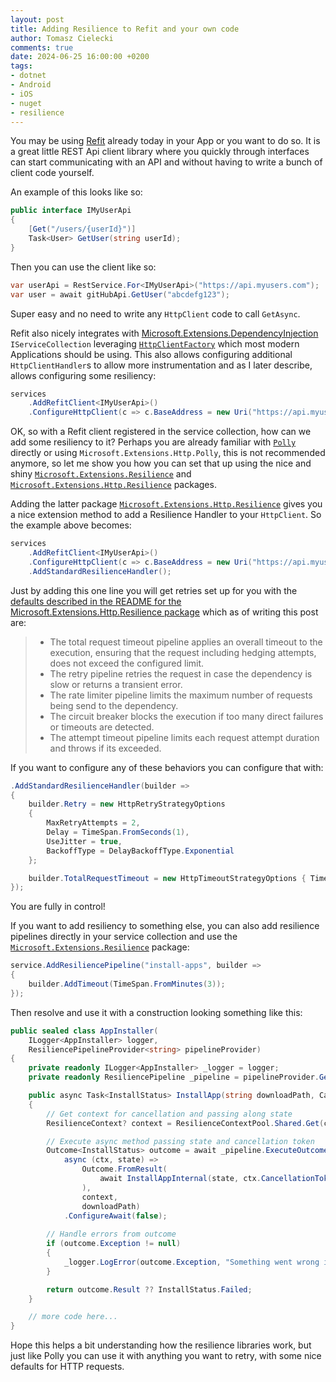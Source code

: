 ```yaml
---
layout: post
title: Adding Resilience to Refit and your own code
author: Tomasz Cielecki
comments: true
date: 2024-06-25 16:00:00 +0200
tags:
- dotnet
- Android
- iOS
- nuget
- resilience
---
```


You may be using [Refit][refit] already today in your App or you want to do so. It is a great little REST Api client library where you quickly through interfaces can start communicating with an API and without having to write a bunch of client code yourself.

An example of this looks like so:

```csharp
public interface IMyUserApi
{
    [Get("/users/{userId}")]
    Task<User> GetUser(string userId);
}
```

Then you can use the client like so:

```csharp
var userApi = RestService.For<IMyUserApi>("https://api.myusers.com");
var user = await gitHubApi.GetUser("abcdefg123");
```

Super easy and no need to write any `HttpClient` code to call `GetAsync`.

Refit also nicely integrates with [Microsoft.Extensions.DependencyInjection][di] `IServiceCollection` leveraging [`HttpClientFactory`][httpclientfactory] which most modern Applications should be using. This also allows configuring additional `HttpClientHandler`s to allow more instrumentation and as I later describe, allows configuring some resiliency:

```csharp
services
    .AddRefitClient<IMyUserApi>()
    .ConfigureHttpClient(c => c.BaseAddress = new Uri("https://api.myusers.com"));
```

OK, so with a Refit client registered in the service collection, how can we add some resiliency to it? Perhaps you are already familiar with [`Polly`][polly] directly or using `Microsoft.Extensions.Http.Polly`, this is not recommended anymore, so let me show you how you can set that up using the nice and shiny [`Microsoft.Extensions.Resilience`][mer] and [`Microsoft.Extensions.Http.Resilience`][mehr] packages.

Adding the latter package [`Microsoft.Extensions.Http.Resilience`][mehr] gives you a nice extension method to add a Resilience Handler to your `HttpClient`. So the example above becomes:

```csharp
services
    .AddRefitClient<IMyUserApi>()
    .ConfigureHttpClient(c => c.BaseAddress = new Uri("https://api.myusers.com"))
    .AddStandardResilienceHandler();
```

Just by adding this one line you will get retries set up for you with the [defaults described in the README for the Microsoft.Extensions.Http.Resilience package][defaults] which as of writing this post are:

> - The total request timeout pipeline applies an overall timeout to the execution, ensuring that the request including hedging attempts, does not exceed the configured limit.
> - The retry pipeline retries the request in case the dependency is slow or returns a transient error.
> - The rate limiter pipeline limits the maximum number of requests being send to the dependency.
> - The circuit breaker blocks the execution if too many direct failures or timeouts are detected.
> - The attempt timeout pipeline limits each request attempt duration and throws if its exceeded.

If you want to configure any of these behaviors you can configure that with:

```csharp
.AddStandardResilienceHandler(builder =>
{
    builder.Retry = new HttpRetryStrategyOptions
    {
        MaxRetryAttempts = 2,
        Delay = TimeSpan.FromSeconds(1),
        UseJitter = true,
        BackoffType = DelayBackoffType.Exponential
    };

    builder.TotalRequestTimeout = new HttpTimeoutStrategyOptions { Timeout = TimeSpan.FromSeconds(30) };
});
```

You are fully in control!

If you want to add resiliency to something else, you can also add resilience pipelines directly in your service collection and use the [`Microsoft.Extensions.Resilience`][mer] package:

```csharp
service.AddResiliencePipeline("install-apps", builder =>
{
    builder.AddTimeout(TimeSpan.FromMinutes(3));
});
```

Then resolve and use it with a construction looking something like this:

```csharp
public sealed class AppInstaller(
    ILogger<AppInstaller> logger,
    ResiliencePipelineProvider<string> pipelineProvider)
{
    private readonly ILogger<AppInstaller> _logger = logger;
    private readonly ResiliencePipeline _pipeline = pipelineProvider.GetPipeline("install-apps");

    public async Task<InstallStatus> InstallApp(string downloadPath, CancellationToken cancellationToken)
    {
        // Get context for cancellation and passing along state
        ResilienceContext? context = ResilienceContextPool.Shared.Get(cancellationToken);

        // Execute async method passing state and cancellation token
        Outcome<InstallStatus> outcome = await _pipeline.ExecuteOutcomeAsync(
            async (ctx, state) =>
                Outcome.FromResult(
                    await InstallAppInternal(state, ctx.CancellationToken).ConfigureAwait(false)
                ),
                context,
                downloadPath)
            .ConfigureAwait(false);
        
        // Handle errors from outcome
        if (outcome.Exception != null)
        {
            _logger.LogError(outcome.Exception, "Something went wrong installing app from {DownloadPath}", downloadPath);
        }

        return outcome.Result ?? InstallStatus.Failed;
    }

    // more code here...
}
```

Hope this helps a bit understanding how the resilience libraries work, but just like Polly you can use it with anything you want to retry, with some nice defaults for HTTP requests.

[refit]: https://github.com/reactiveui/refit "Refit automatic type-safe REST client library"
[di]: https://learn.microsoft.com/en-us/dotnet/core/extensions/dependency-injection "Microsoft Dependency Injection docs"
[httpclientfactory]: https://learn.microsoft.com/en-us/dotnet/architecture/microservices/implement-resilient-applications/use-httpclientfactory-to-implement-resilient-http-requests "Using HttpClientFactory to add resiliency in Apps"
[polly]: https://github.com/App-vNext/Polly "Polly resiliency and fault handling library"
[mer]: https://www.nuget.org/packages/Microsoft.Extensions.Resilience "NuGet.org Microsoft.Extensions.Resilience"
[mehr]: https://www.nuget.org/packages/Microsoft.Extensions.Http.Resilience  "NuGet.org Microsoft.Extensions.Http.Resilience"
[defaults]: https://github.com/dotnet/extensions/blob/main/src/Libraries/Microsoft.Extensions.Http.Resilience/README.md#usage-examples "Defaults for Standard ResilienceHandler"
